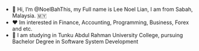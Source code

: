 - 👋 Hi, I’m @NoelBahThis, my Full name is Lee Noel Lian, I am from Sabah, Malaysia.  🇲🇾
- ❤️ Im interested in Finance, Accounting, Programming, Business, Forex and etc.
- 📖 I am studying in Tunku Abdul Rahman University College, pursuing Bachelor Degree in Software System Development


<!---
Neolskae/Neolskae is a ✨ special ✨ repository because its `README.md` (this file) appears on your GitHub profile.
You can click the Preview link to take a look at your changes.
--->
